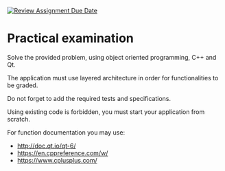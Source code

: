 [![Review Assignment Due Date](https://classroom.github.com/assets/deadline-readme-button-24ddc0f5d75046c5622901739e7c5dd533143b0c8e959d652212380cedb1ea36.svg)](https://classroom.github.com/a/l8NZuXTJ)
# Practical examination

Solve the provided problem, using object oriented programming, C++ and Qt.

The application must use layered architecture in order for functionalities to be graded.

Do not forget to add the required tests and specifications.

Using existing code is forbidden, you must start your application from scratch.

For function documentation you may use:
- http://doc.qt.io/qt-6/
- https://en.cppreference.com/w/
- https://www.cplusplus.com/

